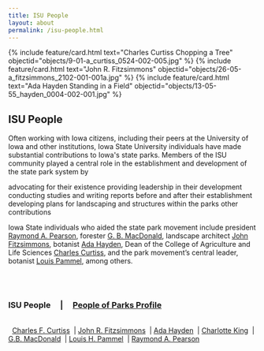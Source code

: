 ```yaml
---
title: ISU People
layout: about
permalink: /isu-people.html
---
```


<div class="card-group">
{% include feature/card.html text="Charles Curtiss Chopping a Tree" objectid="objects/9-01-a_curtiss_0524-002-005.jpg" %}
{% include feature/card.html text="John R. Fitzsimmons" objectid="objects/26-05-a_fitzsimmons_2102-001-001a.jpg" %}
{% include feature/card.html text="Ada Hayden Standing in a Field" objectid="objects/13-05-55_hayden_0004-002-001.jpg" %}
</div>


## ISU People

Often working with Iowa citizens, including their peers at the University of Iowa and other institutions, Iowa State University individuals have made substantial contributions to Iowa's state parks. Members of the ISU community played a central role in the establishment and development of the state park system by

advocating for their existence
providing leadership in their development
conducting studies and writing reports before and after their establishment
developing plans for landscaping and structures within the parks
other contributions

Iowa State individuals who aided the state park movement include president <a href="raymond-a-pearson.html">Raymond A. Pearson</a>, forester <a href="gb-macdonald.html">G. B. MacDonald</a>, landscape architect <a href="john-r-fitzsimmons.html">John Fitzsimmons</a>, botanist <a href="/ada-hayden.html">Ada Hayden</a>, Dean of the College of Agriculture and Life Sciences <a href="charles-f-curtiss.html">Charles Curtiss</a>, and the park movement’s central leader, botanist <a href="louis-h-pammel.html">Louis Pammel</a>, among others.

<br>
<br>

### ISU People &nbsp; &nbsp; | &nbsp; &nbsp; <a href="/people-of-parks-profiles.html">People of Parks Profile</a>

<br>
<div>
&nbsp; <a href="/charles-f-curtiss.html">Charles F. Curtiss</a> 
&nbsp;| <a href="/john-r-fitzsimmons.html">John R. Fitzsimmons</a>
&nbsp;| <a href="/ada-hayden.html">Ada Hayden</a> 
&nbsp;| <a href="/charlotte-king.html">Charlotte King</a> 
&nbsp;| <a href="/gb-macdonald.html">G.B. MacDonald</a> 
&nbsp;| <a href="/louis-h-pammel.html">Louis H. Pammel</a> 
&nbsp;| <a href="/raymond-a-pearson.html">Raymond A. Pearson</a>
</div>
<br>
<br>
<br>
